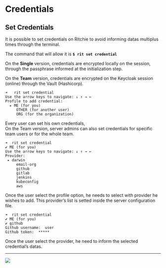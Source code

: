 # Credentials

## Set **Credentials** 

It is possible to set credentials on Ritchie to avoid informing datas multiplus times through the terminal.

The command that will allow it is **`$ rit set credential`**  
  
On the **Single** version, credentials are encrypted locally on the session, through the passphrase informed at the initialization step.

On the **Team** version, credentials are encrypted on the Keycloak session \(online\) through the Vault \(Hashicorp\).  


```text
➜   rit set credential
Use the arrow keys to navigate: ↓ ↑ → ←
Profile to add credential:
  ▸ ME (for you)
     OTHER (for another user)
     ORG (for the organization)
```

Every user can set his own credentials,  
On the Team version, server admins can also set credentials for specific team users or for the whole team.

```text
➜  rit set credential
✔ ME (for you)
Use the arrow keys to navigate: ↓ ↑ → ←
Provider:
 ▸ darwin
     email-org
     github
     gitlab
     jenkins
     kubeconfig
     aws
```

Once the user select the profile option, he needs to select with provider he wishes to add. This provider’s list is setted inside the server configuration file.

```text
➜  rit set credential
✔ ME (for you)
✔ github
Github username:  user
Github token:  *****

```

Once the user select the provider, he need to inform the selected credential’s datas.  
****

![](https://lh4.googleusercontent.com/-JVtQ04rw-nThL0ALvAnk5B63942l5z9gUrjzk34TNPiPU3BNUc4aa-BFSimdtBNO6dMJDTwBgiWr9uEg3sIwQTLiklUwqyKr5ZyWpnaHGpg4P-4GELLnmw3pPaomBM433N_bg0o)

